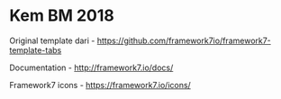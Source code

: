 # Kem BM 2018

Original template dari - https://github.com/framework7io/framework7-template-tabs

Documentation - http://framework7.io/docs/

Framework7 icons - https://framework7.io/icons/
